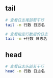 <!--
 * @Description: 
 * @Version: 1.0
 * @Author: DaLao
 * @Email: dalao_li@163.com
 * @Date: 2021-10-23 23:00:29
 * @LastEditors: DaLao
 * @LastEditTime: 2021-10-23 23:26:29
-->

## tail

```sh
# 查看日志尾部若干行
tail -n 行数 日志名

# 查看指定行数后的日志
tail -n +行数 日志名
```

## head

```sh
# 查看日志头部若干行
head -n 行数 日志名
```